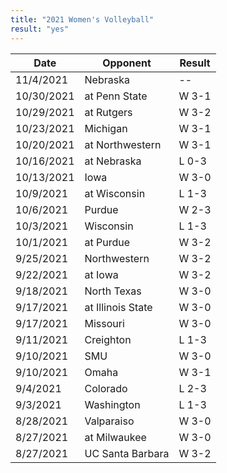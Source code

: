 ```yaml
---
title: "2021 Women's Volleyball"
result: "yes"
---
```


| Date | Opponent | Result |
|-|-|-|
| 11/4/2021  | Nebraska | -- |
| 10/30/2021 | at Penn State | W 3-1 |
| 10/29/2021 | at Rutgers | W 3-2 |
| 10/23/2021 | Michigan | W 3-1 |
| 10/20/2021 | at Northwestern | W 3-1 |
| 10/16/2021 | at Nebraska | L 0-3 |
| 10/13/2021 | Iowa | W 3-0 |
| 10/9/2021 | at Wisconsin | L 1-3 |
| 10/6/2021 | Purdue | W 2-3 |
| 10/3/2021 | Wisconsin | L 1-3 |
| 10/1/2021 | at Purdue | W 3-2 |
| 9/25/2021 | Northwestern | W 3-2 |
| 9/22/2021 | at Iowa | W 3-2 |
| 9/18/2021 | North Texas | W 3-0 |
| 9/17/2021 | at Illinois State | W 3-0 |
| 9/17/2021 | Missouri | W 3-0 |
| 9/11/2021 | Creighton | L 1-3 |
| 9/10/2021 | SMU | W 3-0 |
| 9/10/2021 | Omaha | W 3-1 |
| 9/4/2021 | Colorado | L 2-3 |
| 9/3/2021 | Washington | L 1-3 |
| 8/28/2021 | Valparaiso | W 3-0 |
| 8/27/2021 | at Milwaukee | W 3-0 |
| 8/27/2021 | UC Santa Barbara | W 3-2 |
